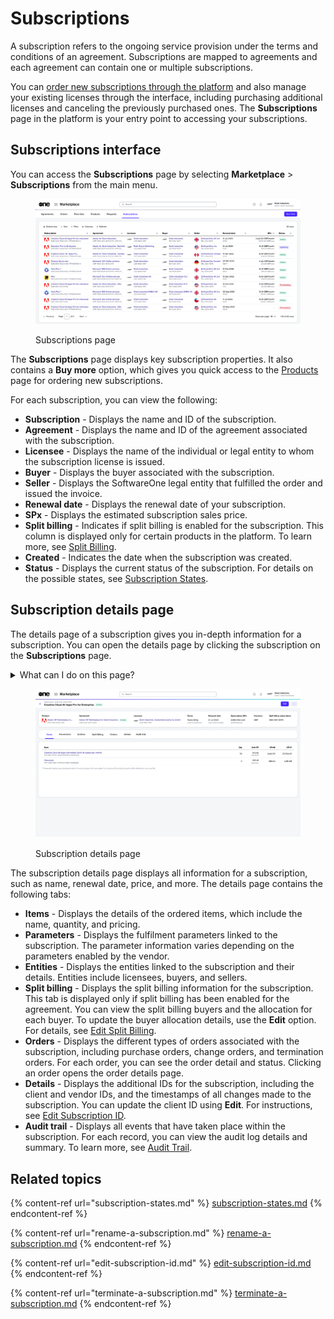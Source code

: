 # Subscriptions

A subscription refers to the ongoing service provision under the terms and conditions of an agreement. Subscriptions are mapped to agreements and each agreement can contain one or multiple subscriptions.&#x20;

You can [order new subscriptions through the platform](buy-products-and-services.md) and also manage your existing licenses through the interface, including purchasing additional licenses and canceling the previously purchased ones. The **Subscriptions** page in the platform is your entry point to accessing your subscriptions.&#x20;

## Subscriptions interface

You can access the **Subscriptions** page by selecting **Marketplace** > **Subscriptions** from the main menu.

<figure><img src="../../../.gitbook/assets/subscriptions_page (1).png" alt=""><figcaption><p>Subscriptions page</p></figcaption></figure>

The **Subscriptions** page displays key subscription properties. It also contains a **Buy more** option, which gives you quick access to the [Products ](../products.md)page for ordering new subscriptions.

For each subscription, you can view the following:

* **Subscription** - Displays the name and ID of the subscription.
* **Agreement** - Displays the name and ID of the agreement associated with the subscription.
* **Licensee** - Displays the name of the individual or legal entity to whom the subscription license is issued.
* **Buyer** - Displays the buyer associated with the subscription.
* **Seller** - Displays the SoftwareOne legal entity that fulfilled the order and issued the invoice.
* **Renewal date** - Displays the renewal date of your subscription.
* **SPx** - Displays the estimated subscription sales price.
* **Split billing** - Indicates if split billing is enabled for the subscription. This column is displayed only for certain products in the platform. To learn more, see [Split Billing](../billing/).
* **Created** - Indicates the date when the subscription was created.
* **Status** - Displays the current status of the subscription. For details on the possible states, see [Subscription States](subscription-states.md).

## Subscription details page <a href="#subscription-details" id="subscription-details"></a>

The details page of a subscription gives you in-depth information for a subscription. You can open the details page by clicking the subscription on the **Subscriptions** page.&#x20;

<details>

<summary>What can I do on this page?</summary>

From the details page, you can complete the following tasks:&#x20;

* [Edit the subscription to increase or decrease licenses](../../../marketplace-platform/getting-started/marketplace-for-clients/adjust-subscription-quantity.md)
* [Rename your subscription](rename-a-subscription.md)
* [Terminate a subscription](terminate-a-subscription.md)
* [Edit the subscription ID](edit-subscription-id.md)
* [Edit split billing allocation](../billing/split-billing/edit-split-billing.md) (only if split billing is enabled)

</details>

<figure><img src="../../../.gitbook/assets/Subscriptiondetails.png" alt=""><figcaption><p>Subscription details page</p></figcaption></figure>

The subscription details page displays all information for a subscription, such as name, renewal date, price, and more. The details page contains the following tabs:

* **Items** - Displays the details of the ordered items, which include the name, quantity, and pricing.
* **Parameters** - Displays the fulfilment parameters linked to the subscription. The parameter information varies depending on the parameters enabled by the vendor.
* **Entities** - Displays the entities linked to the subscription and their details. Entities include licensees, buyers, and sellers.&#x20;
* **Split billing** - Displays the split billing information for the subscription. This tab is displayed only if split billing has been enabled for the agreement. You can view the split billing buyers and the allocation for each buyer. To update the buyer allocation details, use the **Edit** option. For details, see [Edit Split Billing](../billing/split-billing/edit-split-billing.md).
* **Orders** - Displays the different types of orders associated with the subscription, including purchase orders, change orders, and termination orders. For each order, you can see the order detail and status. Clicking an order opens the order details page.&#x20;
* **Details** - Displays the additional IDs for the subscription, including the client and vendor IDs, and the timestamps of all changes made to the subscription. You can update the client ID using **Edit**. For instructions, see [Edit Subscription ID](edit-subscription-id.md).&#x20;
* **Audit trail** - Displays all events that have taken place within the subscription. For each record, you can view the audit log details and summary. To learn more, see [Audit Trail](../../settings/audit-trail.md).&#x20;

## Related topics

{% content-ref url="subscription-states.md" %}
[subscription-states.md](subscription-states.md)
{% endcontent-ref %}

{% content-ref url="rename-a-subscription.md" %}
[rename-a-subscription.md](rename-a-subscription.md)
{% endcontent-ref %}

{% content-ref url="edit-subscription-id.md" %}
[edit-subscription-id.md](edit-subscription-id.md)
{% endcontent-ref %}

{% content-ref url="terminate-a-subscription.md" %}
[terminate-a-subscription.md](terminate-a-subscription.md)
{% endcontent-ref %}
